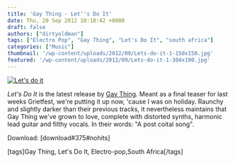 ```yaml
---
title: 'Gay Thing - Let''s Do It'
date: Thu, 20 Sep 2012 10:10:42 +0000
draft: false
authors: ["dirtyoldman"]
tags: ["Electro Pop", "Gay Thing", "Let's Do It", "south africa"]
categories: ["Music"]
thumbnail: '/wp-content/uploads/2012/09/Lets-do-it-1-150x150.jpg'
featured: '/wp-content/uploads/2012/09/Lets-do-it-1-304x190.jpg'
---
```


[![](/wp-content/uploads/2012/09/Lets-do-it-1-e1348135110930.jpg "Let's do it")](/2012/09/20/gay-thing-lets-do-it/lets-do-it-1/)

_Let's Do It_ is the latest release by [Gay Thing](https://soundcloud.com/gaything/). Meant as a final teaser for last weeks Grietfest, we're putting it up now, 'cause I was on holiday. Raunchy and slightly darker than their previous tracks, it nevertheless maintains that Gay Thing we've grown to love, complete with distorted synths, harmonic lead guitar and filthy vocals. In their words: "A post coital song".

Download: \[download#375#nohits\]

\[tags\]Gay Thing, Let's Do It, Electro-pop,South Africa\[/tags\]
